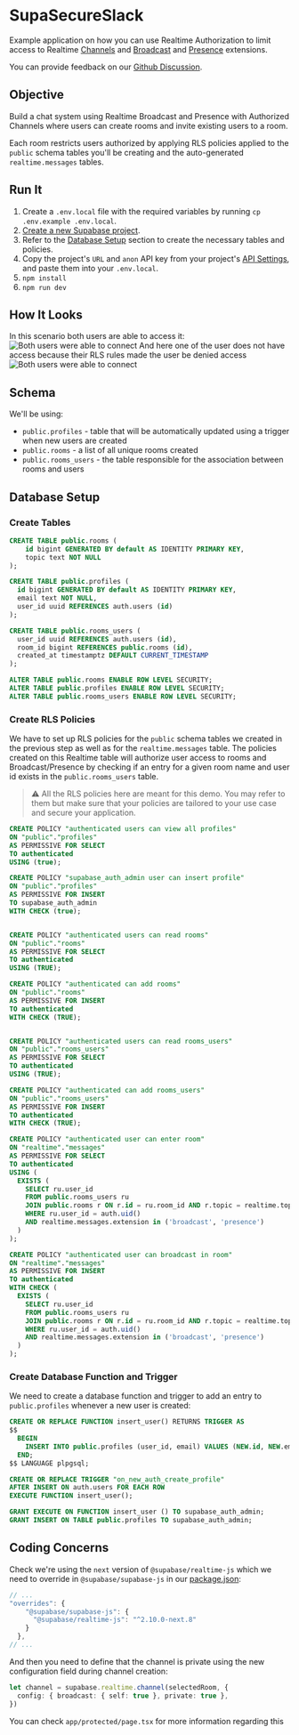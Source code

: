 # SupaSecureSlack

Example application on how you can use Realtime Authorization to limit access to Realtime [Channels](https://supabase.com/docs/guides/realtime/concepts#channels) and [Broadcast](https://supabase.com/docs/guides/realtime/broadcast) and [Presence](https://supabase.com/docs/guides/realtime/presence) extensions.

You can provide feedback on our [Github Discussion](https://github.com/orgs/supabase/discussions/22484).

## Objective

Build a chat system using Realtime Broadcast and Presence with Authorized Channels where users can create rooms and invite existing users to a room.

Each room restricts users authorized by applying RLS policies applied to the `public` schema tables you'll be creating and the auto-generated `realtime.messages` tables.

## Run It

1. Create a `.env.local` file with the required variables by running `cp .env.example .env.local`.
2. [Create a new Supabase project](https://supabase.com/dashboard/new/_).
3. Refer to the [Database Setup](#database-setup) section to create the necessary tables and policies.
4. Copy the project's `URL` and `anon` API key from your project's [API Settings](https://supabase.com/dashboard/project/_/settings/api), and paste them into your `.env.local`.
5. `npm install`
6. `npm run dev`

## How It Looks

In this scenario both users are able to access it:
![Both users were able to connect](./chat_success.png)
And here one of the user does not have access because their RLS rules made the user be denied access
![Both users were able to connect](./chat_unauthorized.png)

## Schema

We'll be using:

- `public.profiles` - table that will be automatically updated using a trigger when new users are created
- `public.rooms` - a list of all unique rooms created
- `public.rooms_users` - the table responsible for the association between rooms and users

## Database Setup

### Create Tables

```sql
CREATE TABLE public.rooms (
    id bigint GENERATED BY default AS IDENTITY PRIMARY KEY,
    topic text NOT NULL
);

CREATE TABLE public.profiles (
  id bigint GENERATED BY default AS IDENTITY PRIMARY KEY,
  email text NOT NULL,
  user_id uuid REFERENCES auth.users (id)
);

CREATE TABLE public.rooms_users (
  user_id uuid REFERENCES auth.users (id),
  room_id bigint REFERENCES public.rooms (id),
  created_at timestamptz DEFAULT CURRENT_TIMESTAMP
);

ALTER TABLE public.rooms ENABLE ROW LEVEL SECURITY;
ALTER TABLE public.profiles ENABLE ROW LEVEL SECURITY;
ALTER TABLE public.rooms_users ENABLE ROW LEVEL SECURITY;
```

### Create RLS Policies

We have to set up RLS policies for the `public` schema tables we created in the previous step as well as for the `realtime.messages` table. The policies created on this Realtime table will authorize user access to rooms and Broadcast/Presence by checking if an entry for a given room name and user id exists in the `public.rooms_users` table.

> ⚠️ All the RLS policies here are meant for this demo. You may refer to them but make sure that your policies are tailored to your use case and secure your application.

```sql
CREATE POLICY "authenticated users can view all profiles"
ON "public"."profiles"
AS PERMISSIVE FOR SELECT
TO authenticated
USING (true);

CREATE POLICY "supabase_auth_admin user can insert profile"
ON "public"."profiles"
AS PERMISSIVE FOR INSERT
TO supabase_auth_admin
WITH CHECK (true);


CREATE POLICY "authenticated users can read rooms"
ON "public"."rooms"
AS PERMISSIVE FOR SELECT
TO authenticated
USING (TRUE);

CREATE POLICY "authenticated can add rooms"
ON "public"."rooms"
AS PERMISSIVE FOR INSERT
TO authenticated
WITH CHECK (TRUE);


CREATE POLICY "authenticated users can read rooms_users"
ON "public"."rooms_users"
AS PERMISSIVE FOR SELECT
TO authenticated
USING (TRUE);

CREATE POLICY "authenticated can add rooms_users"
ON "public"."rooms_users"
AS PERMISSIVE FOR INSERT
TO authenticated
WITH CHECK (TRUE);

CREATE POLICY "authenticated user can enter room"
ON "realtime"."messages"
AS PERMISSIVE FOR SELECT
TO authenticated
USING (
  EXISTS (
    SELECT ru.user_id
    FROM public.rooms_users ru
    JOIN public.rooms r ON r.id = ru.room_id AND r.topic = realtime.topic()
    WHERE ru.user_id = auth.uid()
    AND realtime.messages.extension in ('broadcast', 'presence')
  )
);

CREATE POLICY "authenticated user can broadcast in room"
ON "realtime"."messages"
AS PERMISSIVE FOR INSERT
TO authenticated
WITH CHECK (
  EXISTS (
    SELECT ru.user_id
    FROM public.rooms_users ru
    JOIN public.rooms r ON r.id = ru.room_id AND r.topic = realtime.topic()
    WHERE ru.user_id = auth.uid()
    AND realtime.messages.extension in ('broadcast', 'presence')
  )
);
```

### Create Database Function and Trigger

We need to create a database function and trigger to add an entry to `public.profiles` whenever a new user is created:

```sql
CREATE OR REPLACE FUNCTION insert_user() RETURNS TRIGGER AS
$$
  BEGIN
    INSERT INTO public.profiles (user_id, email) VALUES (NEW.id, NEW.email); RETURN NEW;
  END;
$$ LANGUAGE plpgsql;

CREATE OR REPLACE TRIGGER "on_new_auth_create_profile"
AFTER INSERT ON auth.users FOR EACH ROW
EXECUTE FUNCTION insert_user();

GRANT EXECUTE ON FUNCTION insert_user () TO supabase_auth_admin;
GRANT INSERT ON TABLE public.profiles TO supabase_auth_admin;
```

## Coding Concerns

Check we're using the `next` version of `@supabase/realtime-js` which we need to override in `@supabase/supabase-js` in our [package.json](package.json):

```js
// ...
"overrides": {
    "@supabase/supabase-js": {
      "@supabase/realtime-js": "^2.10.0-next.8"
    }
  },
// ...
```

And then you need to define that the channel is private using the new configuration field during channel creation:

```typescript
let channel = supabase.realtime.channel(selectedRoom, {
  config: { broadcast: { self: true }, private: true },
})
```

You can check `app/protected/page.tsx` for more information regarding this
